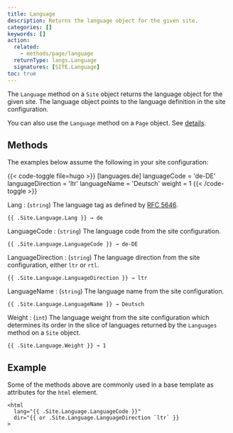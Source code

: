 ```yaml
---
title: Language
description: Returns the language object for the given site. 
categories: []
keywords: []
action:
  related:
    - methods/page/language
  returnType: langs.Language
  signatures: [SITE.Language]
toc: true
---
```


The `Language` method on a `Site` object returns the language object for the given site. The language object points to the language definition in the site configuration.

You can also use the `Language` method on a `Page` object. See&nbsp;[details].

## Methods

The examples below assume the following in your site configuration:

{{< code-toggle file=hugo >}}
[languages.de]
languageCode = 'de-DE'
languageDirection = 'ltr'
languageName = 'Deutsch'
weight = 1
{{< /code-toggle >}}

Lang
: (`string`) The language tag as defined by [RFC 5646].

```go-html-template
{{ .Site.Language.Lang }} → de
```

LanguageCode
: (`string`) The language code from the site configuration.

```go-html-template
{{ .Site.Language.LanguageCode }} → de-DE
```

LanguageDirection
: (`string`) The language direction from the site configuration, either `ltr` or `rtl`.

```go-html-template
{{ .Site.Language.LanguageDirection }} → ltr
```

LanguageName
: (`string`) The language name from the site configuration.

```go-html-template
{{ .Site.Language.LanguageName }} → Deutsch
```

Weight
: (`int`) The language weight from the site configuration which determines its order in the slice of languages returned by the `Languages` method on a `Site` object.

```go-html-template
{{ .Site.Language.Weight }} → 1
```

## Example

Some of the methods above are commonly used in a base template as attributes for the `html` element.

```go-html-template
<html
  lang="{{ .Site.Language.LanguageCode }}" 
  dir="{{ or .Site.Language.LanguageDirection `ltr` }}
>
```

[details]: /methods/page/language/
[RFC 5646]: https://datatracker.ietf.org/doc/html/rfc5646
